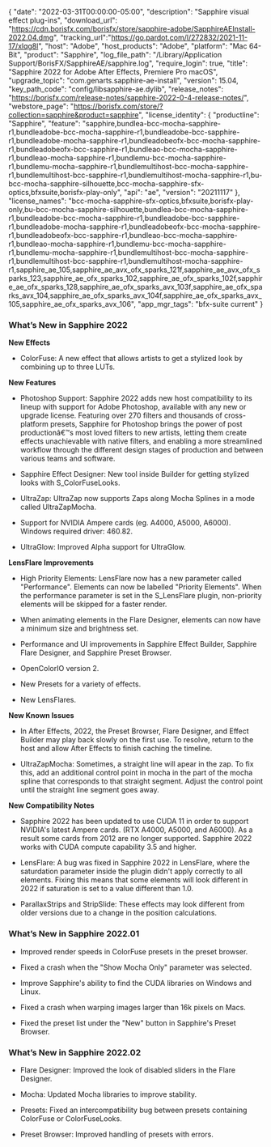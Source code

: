 {
  "date": "2022-03-31T00:00:00-05:00",
  "description": "Sapphire visual effect plug-ins",
  "download_url": "https://cdn.borisfx.com/borisfx/store/sapphire-adobe/SapphireAEInstall-2022.04.dmg",
  "tracking_url":"https://go.pardot.com/l/272832/2021-11-17/xlqg8l",
  "host": "Adobe",
  "host_products": "Adobe",
  "platform": "Mac 64-Bit",
  "product": "Sapphire",
  "log_file_path": "/Library/Application Support/BorisFX/SapphireAE/sapphire.log",
  "require_login": true,
  "title": "Sapphire 2022 for Adobe After Effects, Premiere Pro macOS",
  "upgrade_topic": "com.genarts.sapphire-ae-install",
  "version": 15.04,
  "key_path_code": "config/libsapphire-ae.dylib",
  "release_notes": "https://borisfx.com/release-notes/sapphire-2022-0-4-release-notes/",
  "webstore_page": "https://borisfx.com/store/?collection=sapphire&product=sapphire",
  "license_identity": {
    "productline": "Sapphire",
    "feature": "sapphire,bundlea-bcc-mocha-sapphire-r1,bundleadobe-bcc-mocha-sapphire-r1,bundleadobe-bcc-sapphire-r1,bundleadobe-mocha-sapphire-r1,bundleadobeofx-bcc-mocha-sapphire-r1,bundleadobeofx-bcc-sapphire-r1,bundleao-bcc-mocha-sapphire-r1,bundleao-mocha-sapphire-r1,bundlemu-bcc-mocha-sapphire-r1,bundlemu-mocha-sapphire-r1,bundlemultihost-bcc-mocha-sapphire-r1,bundlemultihost-bcc-sapphire-r1,bundlemultihost-mocha-sapphire-r1,bu-bcc-mocha-sapphire-silhouette,bcc-mocha-sapphire-sfx-optics,bfxsuite,borisfx-play-only",
    "api": "ae",
    "version": "20211117"
  },
  "license_names": "bcc-mocha-sapphire-sfx-optics,bfxsuite,borisfx-play-only,bu-bcc-mocha-sapphire-silhouette,bundlea-bcc-mocha-sapphire-r1,bundleadobe-bcc-mocha-sapphire-r1,bundleadobe-bcc-sapphire-r1,bundleadobe-mocha-sapphire-r1,bundleadobeofx-bcc-mocha-sapphire-r1,bundleadobeofx-bcc-sapphire-r1,bundleao-bcc-mocha-sapphire-r1,bundleao-mocha-sapphire-r1,bundlemu-bcc-mocha-sapphire-r1,bundlemu-mocha-sapphire-r1,bundlemultihost-bcc-mocha-sapphire-r1,bundlemultihost-bcc-sapphire-r1,bundlemultihost-mocha-sapphire-r1,sapphire_ae_105,sapphire_ae_avx_ofx_sparks_121f,sapphire_ae_avx_ofx_sparks_123,sapphire_ae_ofx_sparks_102,sapphire_ae_ofx_sparks_102f,sapphire_ae_ofx_sparks_128,sapphire_ae_ofx_sparks_avx_103f,sapphire_ae_ofx_sparks_avx_104,sapphire_ae_ofx_sparks_avx_104f,sapphire_ae_ofx_sparks_avx_105,sapphire_ae_ofx_sparks_avx_106",
  "app_mgr_tags": "bfx-suite current"
}
### What’s New in Sapphire 2022

**New Effects**

* ColorFuse: A new effect that allows artists to get a stylized look by combining up to three LUTs.

**New Features**

* Photoshop Support: Sapphire 2022 adds new host compatibility to its lineup with support for Adobe Photoshop, available with any new or upgrade license. Featuring over 270 filters and thousands of cross-platform presets, Sapphire for Photoshop brings the power of post productionâ€™s most loved filters to new artists, letting them create effects unachievable with native filters, and enabling a more streamlined workflow through the different design stages of production and between various teams and software.

* Sapphire Effect Designer: New tool inside Builder for getting stylized looks with S_ColorFuseLooks.

* UltraZap: UltraZap now supports Zaps along Mocha Splines in a mode called UltraZapMocha.

* Support for NVIDIA Ampere cards (eg. A4000, A5000, A6000).
  Windows required driver: 460.82.

* UltraGlow: Improved Alpha support for UltraGlow.

**LensFlare Improvements**

* High Priority Elements: LensFlare now has a new parameter called "Performance". Elements can now be labelled "Priority Elements". When the performance parameter is set in the S_LensFlare plugin, non-priority elements will be skipped for a faster render.

* When animating elements in the Flare Designer, elements can now have a minimum size and brightness set.

* Performance and UI improvements in Sapphire Effect Builder, Sapphire Flare Designer, and Sapphire Preset Browser.

* OpenColorIO version 2.

* New Presets for a variety of effects.

* New LensFlares.

**New Known Issues**

* In After Effects, 2022, the Preset Browser, Flare Designer, and Effect Builder may play back slowly on the first use. To resolve, return to the host and allow After Effects to finish caching the timeline.

* UltraZapMocha: Sometimes, a straight line will apear in the zap. To fix this, add an additional control point in mocha in the part of the mocha spline that corresponds to that straight segment. Adjust the control point until the straight line segment goes away.

**New Compatibility Notes**

* Sapphire 2022 has been updated to use CUDA 11 in order to support NVIDIA's latest Ampere cards. (RTX A4000, A5000, and A6000). As a result some cards from 2012 are no longer supported. Sapphire 2022 works with CUDA compute capability 3.5 and higher.

* LensFlare: A bug was fixed in Sapphire 2022 in LensFlare, where the saturdation parameter inside the plugin didn't apply correctly to all elements. Fixing this means that some elements will look different in 2022 if saturation is set to a value different than 1.0.

* ParallaxStrips and StripSlide: These effects may look different from older versions due to a change in the position calculations.

### What’s New in Sapphire 2022.01

* Improved render speeds in ColorFuse presets in the preset browser.

* Fixed a crash when the "Show Mocha Only" parameter was selected.

* Improve Sapphire's ability to find the CUDA libraries on Windows and Linux.

* Fixed a crash when warping images larger than 16k pixels on Macs.

* Fixed the preset list under the "New" button in Sapphire's Preset Browser.

### What’s New in Sapphire 2022.02

* Flare Designer: Improved the look of disabled sliders in the Flare Designer.

* Mocha: Updated Mocha libraries to improve stability.

* Presets: Fixed an intercompatibility bug between presets containing ColorFuse or ColorFuseLooks.

* Preset Browser: Improved handling of presets with errors.

